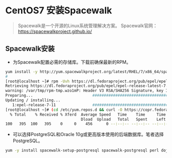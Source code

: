 # CentOS7 安装Spacewalk

> Spacewalk是一个开源的Linux系统管理解决方案。
> Spacewalk官网：https://spacewalkproject.github.io/

## Spacewalk安装

- 为Spacewalk配置必需的存储库。下载前确保最新的RPM。

```bash
yum install -y http://yum.spacewalkproject.org/latest/RHEL/7/x86_64/spacewalk-repo-2.7-2.el7.noarch.rpm
#
[root@localhost ~]# rpm -Uvh https://dl.fedoraproject.org/pub/epel/epel-release-latest-7.noarch.rpm
Retrieving https://dl.fedoraproject.org/pub/epel/epel-release-latest-7.noarch.rpm
warning: /var/tmp/rpm-tmp.wzo1mP: Header V3 RSA/SHA256 Signature, key ID 352c64e5: NOKEY
Preparing...                          ################################# [100%]
Updating / installing...
   1:epel-release-7-11                ################################# [100%]
[root@localhost ~]# (cd /etc/yum.repos.d && curl -O https://copr.fedorainfracloud.org/coprs/g/spacewalkproject/java-packages/repo/epel-7/group_spacewalkproject-java-packages-epel-7.repo)
  % Total    % Received % Xferd  Average Speed   Time    Time     Time  Current
                                 Dload  Upload   Total   Spent    Left  Speed
100   395  100   395    0     0    456      0 --:--:-- --:--:-- --:--:--   456
```

- 可以选择PostgreSQL和Oracle 10g或更高版本使用的后端数据库。笔者选择PostgreSQL。

```bash
yum -y install spacewalk-setup-postgresql spacewalk-postgresql perl dojo
```

